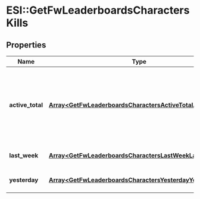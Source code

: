 # ESI::GetFwLeaderboardsCharactersKills

## Properties
Name | Type | Description | Notes
------------ | ------------- | ------------- | -------------
**active_total** | [**Array&lt;GetFwLeaderboardsCharactersActiveTotalActiveTotal&gt;**](GetFwLeaderboardsCharactersActiveTotalActiveTotal.md) | Top 100 ranking of pilots active in faction warfare by total kills. A pilot is considered \&quot;active\&quot; if they have participated in faction warfare in the past 14 days | 
**last_week** | [**Array&lt;GetFwLeaderboardsCharactersLastWeekLastWeek&gt;**](GetFwLeaderboardsCharactersLastWeekLastWeek.md) | Top 100 ranking of pilots by kills in the past week | 
**yesterday** | [**Array&lt;GetFwLeaderboardsCharactersYesterdayYesterday&gt;**](GetFwLeaderboardsCharactersYesterdayYesterday.md) | Top 100 ranking of pilots by kills in the past day | 

